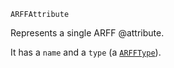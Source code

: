 ```
ARFFAttribute
```

Represents a single ARFF @attribute.

It has a `name` and a `type` (a [`ARFFType`](@ref)).
